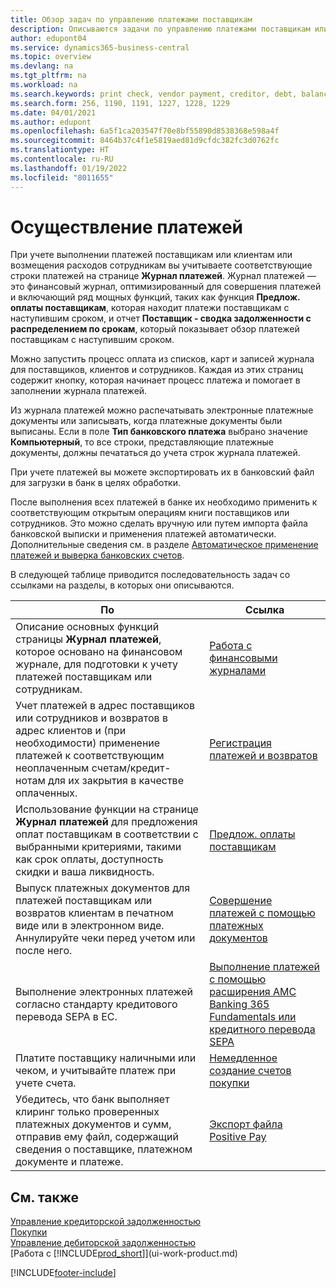 ```yaml
---
title: Обзор задач по управлению платежами поставщикам
description: Описываются задачи по управлению платежами поставщикам или кредиторам, включая учет строк платежей и получение обзора сумм к оплате.
author: edupont04
ms.service: dynamics365-business-central
ms.topic: overview
ms.devlang: na
ms.tgt_pltfrm: na
ms.workload: na
ms.search.keywords: print check, vendor payment, creditor, debt, balance due, AP
ms.search.form: 256, 1190, 1191, 1227, 1228, 1229
ms.date: 04/01/2021
ms.author: edupont
ms.openlocfilehash: 6a5f1ca203547f70e8bf55890d8538368e598a4f
ms.sourcegitcommit: 8464b37c4f1e5819aed81d9cfdc382fc3d0762fc
ms.translationtype: HT
ms.contentlocale: ru-RU
ms.lasthandoff: 01/19/2022
ms.locfileid: "8011655"
---
```

# <a name="making-payments"></a>Осуществление платежей

При учете выполнении платежей поставщикам или клиентам или возмещения расходов сотрудникам вы учитываете соответствующие строки платежей на странице **Журнал платежей**. Журнал платежей — это финансовый журнал, оптимизированный для совершения платежей и включающий ряд мощных функций, таких как функция **Предлож. оплаты поставщикам**, которая находит платежи поставщикам с наступившим сроком, и отчет **Поставщик - сводка задолженности с распределением по срокам**, который показывает обзор платежей поставщикам с наступившим сроком.  

Можно запустить процесс оплата из списков, карт и записей журнала для поставщиков, клиентов и сотрудников. Каждая из этих страниц содержит кнопку, которая начинает процесс платежа и помогает в заполнении журнала платежей.  

Из журнала платежей можно распечатывать электронные платежные документы или записывать, когда платежные документы были выписаны. Если в поле **Тип банковского платежа** выбрано значение **Компьютерный**, то все строки, представляющие платежные документы, должны печататься до учета строк журнала платежей.

При учете платежей вы можете экспортировать их в банковский файл для загрузки в банк в целях обработки.

После выполнения всех платежей в банке их необходимо применить к соответствующим открытым операциям книги поставщиков или сотрудников. Это можно сделать вручную или путем импорта файла банковской выписки и применения платежей автоматически. Дополнительные сведения см. в разделе [Автоматическое применение платежей и выверка банковских счетов](receivables-apply-payments-auto-reconcile-bank-accounts.md).

В следующей таблице приводится последовательность задач со ссылками на разделы, в которых они описываются.

| По | Ссылка |
| --- | --- |
|Описание основных функций страницы **Журнал платежей**, которое основано на финансовом журнале, для подготовки к учету платежей поставщикам или сотрудникам.|[Работа с финансовыми журналами](ui-work-general-journals.md)|
|Учет платежей в адрес поставщиков или сотрудников и возвратов в адрес клиентов и (при необходимости) применение платежей к соответствующим неоплаченным счетам/кредит-нотам для их закрытия в качестве оплаченных.|[Регистрация платежей и возвратов](payables-how-post-payments-refunds.md)|
| Использование функции на странице **Журнал платежей** для предложения оплат поставщикам в соответствии с выбранными критериями, такими как срок оплаты, доступность скидки и ваша ликвидность. |[Предлож. оплаты поставщикам](payables-how-suggest-vendor-payments.md) |
| Выпуск платежных документов для платежей поставщикам или возвратов клиентам в печатном виде или в электронном виде. Аннулируйте чеки перед учетом или после него. |[Совершение платежей с помощью платежных документов](payables-how-work-checks.md) |
|Выполнение электронных платежей согласно стандарту кредитового перевода SEPA в ЕС.|[Выполнение платежей с помощью расширения AMC Banking 365 Fundamentals или кредитного перевода SEPA](finance-make-payments-with-bank-data-conversion-service-or-sepa-credit-transfer.md)|
| Платите поставщику наличными или чеком, и учитывайте платеж при учете счета. |[Немедленное создание счетов покупки](finance-how-to-settle-purchase-invoices-promptly.md) |
| Убедитесь, что банк выполняет клиринг только проверенных платежных документов и сумм, отправив ему файл, содержащий сведения о поставщике, платежном документе и платеже. |[Экспорт файла Positive Pay](finance-how-positive-pay.md) |

## <a name="see-also"></a>См. также
[Управление кредиторской задолженностью](payables-manage-payables.md)  
[Покупки](purchasing-manage-purchasing.md)  
[Управление дебиторской задолженностью](receivables-manage-receivables.md)  
[Работа с [!INCLUDE[prod_short](includes/prod_short.md)]](ui-work-product.md)  


[!INCLUDE[footer-include](includes/footer-banner.md)]